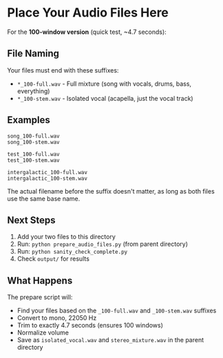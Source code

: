 # Place Your Audio Files Here

For the **100-window version** (quick test, ~4.7 seconds):

## File Naming

Your files must end with these suffixes:

- `*_100-full.wav` - Full mixture (song with vocals, drums, bass, everything)
- `*_100-stem.wav` - Isolated vocal (acapella, just the vocal track)

## Examples

```
song_100-full.wav
song_100-stem.wav
```

```
test_100-full.wav
test_100-stem.wav
```

```
intergalactic_100-full.wav
intergalactic_100-stem.wav
```

The actual filename before the suffix doesn't matter, as long as both files use the same base name.

## Next Steps

1. Add your two files to this directory
2. Run: `python prepare_audio_files.py` (from parent directory)
3. Run: `python sanity_check_complete.py`
4. Check `output/` for results

## What Happens

The prepare script will:
- Find your files based on the `_100-full.wav` and `_100-stem.wav` suffixes
- Convert to mono, 22050 Hz
- Trim to exactly 4.7 seconds (ensures 100 windows)
- Normalize volume
- Save as `isolated_vocal.wav` and `stereo_mixture.wav` in the parent directory
